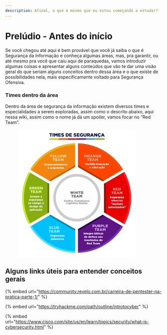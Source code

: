 ```yaml
---
description: Afinal, o que é mesmo que eu estou começando a estudar?
---
```


# Prelúdio - Antes do início

Se você chegou até aqui é bem provável que você já saiba o que é Segurança da Informação e conheça algumas áreas, mas, pra garantir, ou até mesmo pra você que caiu aqui de paraquedas, vamos introduzir algumas coisas e apresentar alguns conteúdos que vão te dar uma visão geral do que seriam alguns conceitos dentro dessa área e o que existe de possibilidades nela, mais especificamente voltado para Segurança Ofensiva.

### Times dentro da área

Dentro da área de segurança da informação existem diversos times e especialidades a serem exploradas, assim como o descrito abaixo, aqui nessa wiki, assim como o nome já dá um spoiler, vamos focar no “Red Team”.

<figure><img src="../.gitbook/assets/image (3).png" alt="" width="375"><figcaption></figcaption></figure>

## Alguns links úteis para entender conceitos gerais

{% embed url="https://community.revelo.com.br/carreira-de-pentester-na-pratica-parte-1/" %}

{% embed url="https://tryhackme.com/path/outline/introtocyber" %}

{% embed url="https://www.cisco.com/site/us/en/learn/topics/security/what-is-cybersecurity.html" %}
